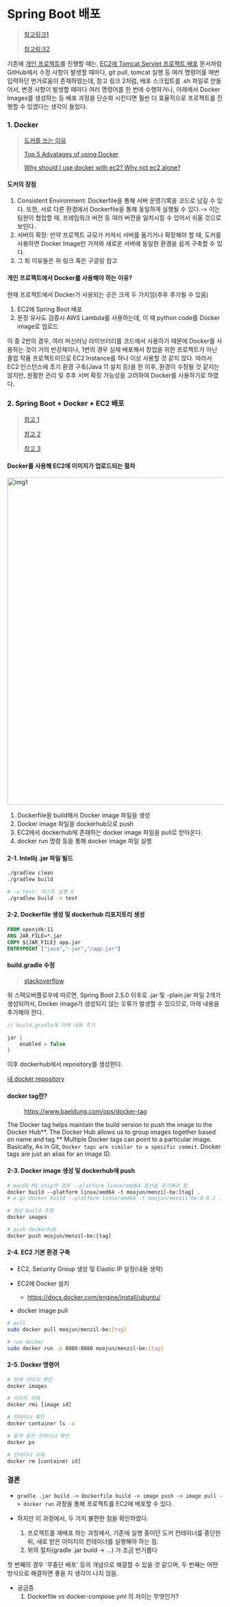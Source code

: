 # Spring Boot 배포

> [참고링크1](https://bcp0109.tistory.com/356)
>
> [참고링크2](https://develop-writing.tistory.com/121)

기존에 [개인 프로젝트](https://github.com/Moojun/Stock24)를 진행할 때는, [EC2에 Tomcat Servlet 프로젝트 배포](https://github.com/Moojun/TIL/blob/main/AWS/Develop-Environment/EC2%EC%97%90%20JSP%2C%20Servlet%20%ED%94%84%EB%A1%9C%EC%A0%9D%ED%8A%B8%20%EB%B0%B0%ED%8F%AC.md) 문서처럼 GitHub에서 수정 사항이 발생할 때마다, git pull, tomcat 실행 등 여러 명령어를 매번 입력하던 번거로움이 존재하였는데,  참고 링크 2처럼, 배포 스크립트를 .sh 파일로 만들어서, 변경 사항이 발생할 때마다 여러 명령어를 한 번에 수행하거나, 아래에서 Docker Images를 생성하는 등 배포 과정을 단순화 시킨다면 훨씬 더 효율적으로 프로젝트를 진행할 수 있겠다는 생각이 들었다. 



### 1. Docker

> [도커를 쓰는 이유](https://www.44bits.io/ko/post/why-should-i-use-docker-container)
>
> [Top 5 Advatages of using Docker](https://www.cloudtern.com/cloud/top-5-advantages-of-using-docker/)
>
> [Why should I use docker with ec2? Why not ec2 alone?](https://www.reddit.com/r/aws/comments/c4cnpz/why_should_i_use_docker_with_ec2_why_not_ec2_alone/)



#### 도커의 장점

1.  Consistent Environment: Dockerfile을 통해 서버 운영기록을 코드로 남길 수 있다. 또한, 서로 다른 환경에서 Dockerfile을 통해 동일하게 실행될 수 있다.-&gt; 이는 팀원이 협업할 때, 프레임워크 버전 등 여러 버전을 일치시킬 수 있어서 쉬울 것으로 보인다. 
2. 서버의 확장: 만약 프로젝트 규모가 커져서 서버를 옮기거나 확장해야 할 때, 도커를 사용하면 Docker Image만 가져와 새로운 서버에 동일한 환경을 쉽게 구축할 수 있다. 
3. 그 외 이유들은 위 링크 혹은 구글링 참고



#### 개인 프로젝트에서 Docker를 사용해야 하는 이유?

현재 프로젝트에서 Docker가 사용되는 곳은 크게 두 가지임(추후 추가될 수 있음)

1. EC2에 Spring Boot 배포 
2. 문장 유사도 검증시 AWS Lambda를 사용하는데, 이 때 python code를 Docker image로 업로드

이 중 2번의 경우, 여러 머신러닝 라이브러리를 코드에서 사용하기 때문에 Docker를 사용하는 것이 거의 반강제이나, 1번의 경우 실제 배포해서 창업을 위한 프로젝트가 아닌 졸업 작품 프로젝트이므로 EC2 Instance를 하나 이상 사용할 것 같지 않다. 따라서 EC2 인스턴스에 초기 환경 구축(Java 11 설치 등)을 한 이후, 환경이 수정될 것 같지는 않지만, 원활한 관리 및 추후 서버 확장 가능성을 고려하여 Docker를 사용하기로 하였다. 



### 2. Spring Boot + Docker + EC2 배포

> [참고 1](https://velog.io/@msung99/Docker-도커를-이용한-스프링-부트-SNAPSHOT-jar-파일-배포하기)
>
> [참고 2](https://devfoxstar.github.io/java/springboot-docker-ec2-deploy/)
>
> [참고 3](https://zzang9ha.tistory.com/360)



#### Docker를 사용해 EC2에 이미지가 업로드되는 절차

<img width="762" alt="img1" src="https://user-images.githubusercontent.com/80478750/232288059-8dc184b0-8e4d-4836-9a9c-6b9f46028a24.png">

1. Dockerfile을 build해서 Docker image 파일을 생성
2. Docker image 파일을 dockerhub으로 push
3. EC2에서 dockerhub에 존재하는 docker image 파일을 pull로 받아온다.
4. docker run 명령 등을 통해 docker image 파일 실행



#### 2-1. Intellij .jar 파일 빌드

```bash
./gradlew clean
./gradlew build

# -x test: 테스트 실행 X
./gradlew build -x test 
```



#### 2-2. Dockerfile 생성 및 dockerhub 리포지토리 생성

```dockerfile
FROM openjdk:11
ARG JAR_FILE=*.jar
COPY ${JAR_FILE} app.jar
ENTRYPOINT ["java","-jar","/app.jar"]
```



#### build.gradle 수정

> [stackoverflow](https://stackoverflow.com/questions/67663728/spring-boot-2-5-0-generates-plain-jar-file-can-i-remove-it)



위 스택오버플로우에 따르면, Spring Boot 2.5.0 이후로 .jar 및 -plain.jar 파일 2개가 생성되어서, Docker image가 생성되지 않는 오류가 발생할 수 있으므로, 아래 내용을 추가해야 한다. 

```java
// build.gradle에 아래 내용 추가

jar {
    enabled = false
}
```



이후 dockerhub에서 repository를 생성한다. 

[내 docker repository](https://hub.docker.com/r/moojun/menzil-be/tags)



#### docker tag란?

> https://www.baeldung.com/ops/docker-tag

The Docker tag helps maintain the build version to push the image to the Docker Hub**. The Docker Hub allows us to group images together based on name and tag.** Multiple Docker tags can point to a particular image. Basically, As in Git, `Docker tags are similar to a specific commit`. Docker tags are just an alias for an image ID.



#### 2-3. Docker image 생성 및 dockerhub에 push

```dockerfile
# macOS M1 chip의 경우 --platform linux/amd64 옵션을 추가해야 함
docker build --platform linux/amd64 -t moojun/menzil-be:[tag] .
# e.g) docker build --platform linux/amd64 -t moojun/menzil-be:0.0.1 .

# 정상 build 조회
docker images

# push dockerhub
docker push moojun/menzil-be:[tag]
```



#### 2-4. EC2 기본 환경 구축

* EC2, Security Group 생성 및 Elastic IP 설정(내용 생략)
* EC2에 Docker 설치
  * https://docs.docker.com/engine/install/ubuntu/

* docker image pull

```bash
# pull 
sudo docker pull moojun/menzil-be:[tag]

# run docker
sudo docker run -p 8080:8080 moojun/menzil-be:[tag]
```



#### 2-5. Docker 명령어

```bash
# 현재 이미지 확인
docker images

# 이미지 삭제
docker rmi [image id]

# 컨테이너 확인
docker container ls -a

# 동작 중인 컨테이너 확인
docker ps

# 컨테이너 삭제
docker rm [container id]
```



### 결론

* `gradle .jar build -> Dockerfile build -> image push -> image pull -> docker run` 과정을 통해 프로젝트를 EC2에 배포할 수 있다. 

* 하지만 이 과정에서, 두 가지 불편한 점을 확인하였다. 
  1. 프로젝트를 재배포 하는 과정에서, 기존에 실행 중이던 도커 컨테이너를 중단한 뒤, 새로 받은 이미지의 컨테이너를 실행해야 하는 점.
  2. 위의 절차(gradle .jar build -> ...) 가 조금 번거롭다



첫 번째의 경우 '무중단 배포' 등의 개념으로 해결할 수 있을 것 같으며, 두 번째는 어떤 방식으로 해결하면 좋을 지 생각이 나지 않음.

* 궁금증
  1. Dockerfile vs docker-compose.yml 의 차이는 무엇인가?





